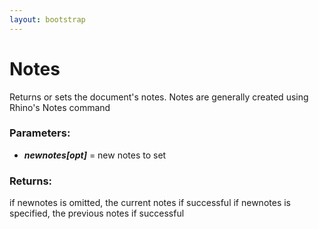 ```yaml
---
layout: bootstrap
---
```


# Notes

Returns or sets the document's notes. Notes are generally created
        using Rhino's Notes command
        

### Parameters:

- ***newnotes[opt]*** = new notes to set
        

### Returns:


if newnotes is omitted, the current notes if successful
if newnotes is specified, the previous notes if successful
        
